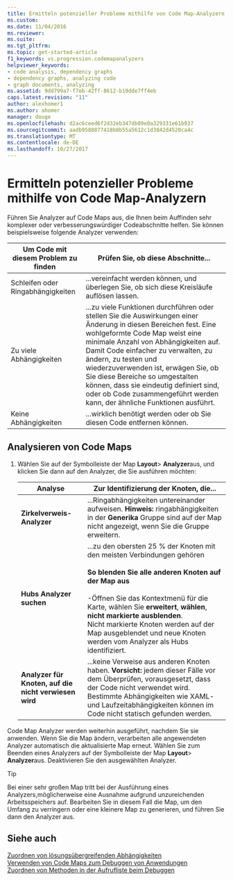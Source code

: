 ```yaml
---
title: Ermitteln potenzieller Probleme mithilfe von Code Map-Analyzern | Microsoft Docs
ms.custom: 
ms.date: 11/04/2016
ms.reviewer: 
ms.suite: 
ms.tgt_pltfrm: 
ms.topic: get-started-article
f1_keywords: vs.progression.codemapanalyzers
helpviewer_keywords:
- code analysis, dependency graphs
- dependency graphs, analyzing code
- graph documents, analyzing
ms.assetid: 9dd799a7-f7eb-42ff-8612-b19dde7ff4eb
caps.latest.revision: "11"
author: alexhomer1
ms.author: ahomer
manager: douge
ms.openlocfilehash: d2ac6ceed6f2d32eb347db89e0a329331e61b937
ms.sourcegitcommit: aadb9588877418b8b55a5612c1d3842d4520ca4c
ms.translationtype: MT
ms.contentlocale: de-DE
ms.lasthandoff: 10/27/2017
---
```

# <a name="find-potential-problems-using-code-map-analyzers"></a>Ermitteln potenzieller Probleme mithilfe von Code Map-Analyzern
Führen Sie Analyzer auf Code Maps aus, die Ihnen beim Auffinden sehr komplexer oder verbesserungswürdiger Codeabschnitte helfen. Sie können beispielsweise folgende Analyzer verwenden:  
  
|**Um Code mit diesem Problem zu finden**|**Prüfen Sie, ob diese Abschnitte...**|  
|-------------------------------|--------------------------------------------|  
|Schleifen oder Ringabhängigkeiten|...vereinfacht werden können, und überlegen Sie, ob sich diese Kreisläufe auflösen lassen.|  
|Zu viele Abhängigkeiten|...zu viele Funktionen durchführen oder stellen Sie die Auswirkungen einer Änderung in diesen Bereichen fest. Eine wohlgeformte Code Map weist eine minimale Anzahl von Abhängigkeiten auf. Damit Code einfacher zu verwalten, zu ändern, zu testen und wiederzuverwenden ist, erwägen Sie, ob Sie diese Bereiche so umgestalten können, dass sie eindeutig definiert sind, oder ob Code zusammengeführt werden kann, der ähnliche Funktionen ausführt.|  
|Keine Abhängigkeiten|...wirklich benötigt werden oder ob Sie diesen Code entfernen können.|  
  
## <a name="analyze-code-maps"></a>Analysieren von Code Maps  
  
1.  Wählen Sie auf der Symbolleiste der Map **Layout**&gt; **Analyzer**aus, und klicken Sie dann auf den Analyzer, die Sie ausführen möchten:  
  
    |**Analyse**|**Zur Identifizierung der Knoten, die...**|  
    |------------------|--------------------------------|  
    |**Zirkelverweis-Analyzer**|...Ringabhängigkeiten untereinander aufweisen. **Hinweis:** ringabhängigkeiten in der **Generika** Gruppe sind auf der Map nicht angezeigt, wenn Sie die Gruppe erweitern.|  
    |**Hubs Analyzer suchen**|...zu den obersten 25 % der Knoten mit den meisten Verbindungen gehören<br /><br /> **So blenden Sie alle anderen Knoten auf der Map aus**<br /><br /> -Öffnen Sie das Kontextmenü für die Karte, wählen Sie **erweitert**, **wählen**, **nicht markierte ausblenden**.<br />     Nicht markierte Knoten werden auf der Map ausgeblendet und neue Knoten werden vom Analyzer als Hubs identifiziert.|  
    |**Analyzer für Knoten, auf die nicht verwiesen wird**|...keine Verweise aus anderen Knoten haben. **Vorsicht:** jedem dieser Fälle vor dem Überprüfen, vorausgesetzt, dass der Code nicht verwendet wird. Bestimmte Abhängigkeiten wie XAML- und Laufzeitabhängigkeiten können im Code nicht statisch gefunden werden.|  
  
 Code Map Analyzer werden weiterhin ausgeführt, nachdem Sie sie anwenden. Wenn Sie die Map ändern, verarbeiten alle angewendeten Analyzer automatisch die aktualisierte Map erneut. Wählen Sie zum Beenden eines Analyzers auf der Symbolleiste der Map **Layout**&gt; **Analyzer**aus. Deaktivieren Sie den ausgewählten Analyzer.  
  
> [!TIP]
>  Bei einer sehr großen Map tritt bei der Ausführung eines Analyzers,möglicherweise eine Ausnahme aufgrund unzureichenden Arbeitsspeichers auf. Bearbeiten Sie in diesem Fall die Map, um den Umfang zu verringern oder eine kleinere Map zu generieren, und führen Sie dann den Analyzer aus.  
  
## <a name="see-also"></a>Siehe auch  
 [Zuordnen von lösungsübergreifenden Abhängigkeiten](../modeling/map-dependencies-across-your-solutions.md)   
 [Verwenden von Code Maps zum Debuggen von Anwendungen](../modeling/use-code-maps-to-debug-your-applications.md)   
 [Zuordnen von Methoden in der Aufrufliste beim Debuggen](../debugger/map-methods-on-the-call-stack-while-debugging-in-visual-studio.md)